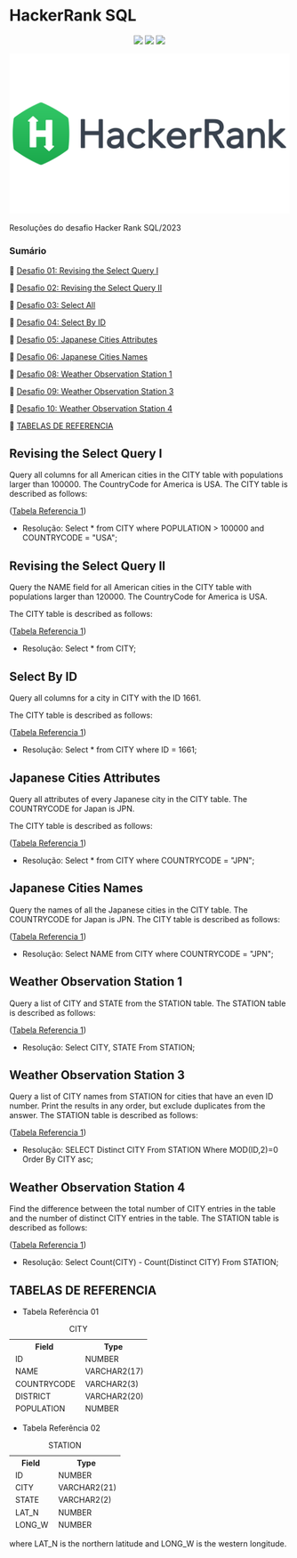 # HackerRank SQL

<p align="center">
  <img src="https://img.shields.io/badge/HackerRank-00EA64?style=flat&logo=hackerrank&logoColor=white"/>
  <img src="https://img.shields.io/badge/SQL-F80000?style=flat&logo=oracle&logoColor=white"/>
  <img src="http://img.shields.io/static/v1?label=STATUS&message=Em Andamento&color=yellow&style=flat"/>
</p>

 <p align="center"><img src="https://github.com/almeidastor/imgsforreadme/blob/main/rackerankchal/icon.png"></p>

<p align="justify">
Resoluções do desafio Hacker Rank SQL/2023
</p>

### Sumário
🔹 [Desafio 01: Revising the Select Query I](#revising-the-select-query-i) 

🔹 [Desafio 02: Revising the Select Query II](#revising-the-select-query-ii)

🔹 [Desafio 03: Select All](#select-all)

🔹 [Desafio 04: Select By ID](#select-by-id)

🔹 [Desafio 05: Japanese Cities Attributes](#japanese-cities-attributes)

🔹 [Desafio 06: Japanese Cities Names](#japanese-cities-names)

🔹 [Desafio 08: Weather Observation Station 1](#weather-observation-station-1)

🔹 [Desafio 09: Weather Observation Station 3](#weather-observation-station-3)

🔹 [Desafio 10: Weather Observation Station 4](#weather-observation-station-4)

🔹 [TABELAS DE REFERENCIA](#tabelas-referencia)




## Revising the Select Query I
Query all columns for all American cities in the CITY table with populations larger than 100000. The CountryCode for America is USA. 
The CITY table is described as follows:

(<a href="#tabref1">Tabela Referencia 1</a>)


* Resolução: Select * from CITY where POPULATION > 100000 and COUNTRYCODE = "USA";



## Revising the Select Query II
Query the NAME field for all American cities in the CITY table with populations larger than 120000. The CountryCode for America is USA.

The CITY table is described as follows: 

(<a href="#tabref1">Tabela Referencia 1</a>)

* Resolução: Select * from CITY;


## Select By ID
Query all columns for a city in CITY with the ID 1661.

The CITY table is described as follows: 

(<a href="#tabref1">Tabela Referencia 1</a>)

* Resolução: Select * from CITY where ID = 1661;



## Japanese Cities Attributes
Query all attributes of every Japanese city in the CITY table. The COUNTRYCODE for Japan is JPN.

The CITY table is described as follows: 

(<a href="#tabref1">Tabela Referencia 1</a>)

* Resolução: Select * from CITY where COUNTRYCODE = "JPN";


## Japanese Cities Names
Query the names of all the Japanese cities in the CITY table. The COUNTRYCODE for Japan is JPN.
The CITY table is described as follows: 

(<a href="#tabref1">Tabela Referencia 1</a>)

* Resolução: Select NAME from CITY where COUNTRYCODE = "JPN";


## Weather Observation Station 1
Query a list of CITY and STATE from the STATION table.
The STATION table is described as follows: 

(<a href="#tabref2">Tabela Referencia 1</a>)

* Resolução: Select CITY, STATE From STATION;


## Weather Observation Station 3
Query a list of CITY names from STATION for cities that have an even ID number. Print the results in any order, but exclude duplicates from the answer.
The STATION table is described as follows:

(<a href="#tabref2">Tabela Referencia 1</a>)

* Resolução: SELECT Distinct CITY From STATION Where MOD(ID,2)=0 Order By CITY asc; 

## Weather Observation Station 4
Find the difference between the total number of CITY entries in the table and the number of distinct CITY entries in the table.
The STATION table is described as follows:

(<a href="#tabref2">Tabela Referencia 1</a>)

* Resolução: Select Count(CITY) - Count(Distinct CITY) From STATION;



## TABELAS DE REFERENCIA

* Tabela Referência 01
<table id="tabref1">
	<caption>CITY<br></caption>
	<thead>
	<tr>
		<th>Field</th>
		<th>Type<br></th>
	</tr>
	<tr>
		<td>&nbsp;ID<br></td>
		<td>&nbsp;NUMBER</td>
	</tr>
	<tr>
		<td>&nbsp;NAME</td>
		<td>&nbsp;VARCHAR2(17)<br></td>
	</tr>
	<tr>
		<td>&nbsp;COUNTRYCODE</td>
		<td>&nbsp;VARCHAR2(3)</td>
	</tr>
	<tr>
		<td>&nbsp;DISTRICT</td>
		<td>&nbsp;VARCHAR2(20)</td>
	</tr>
	<tr>
		<td>&nbsp;POPULATION</td>
		<td>&nbsp;NUMBER</td>
	</tr>	</thead>
</table>


* Tabela Referência 02
<table id="tabref2">
	<caption>STATION<br></caption>
	<thead>
	<tr>
		<th>Field</th>
		<th>Type<br></th>
	</tr>
	<tr>
		<td>&nbsp;ID<br></td>
		<td>&nbsp;NUMBER</td>
	</tr>
	<tr>
		<td>&nbsp;CITY</td>
		<td>&nbsp;VARCHAR2(21)<br></td>
	</tr>
	<tr>
		<td>&nbsp;STATE</td>
		<td>&nbsp;VARCHAR2(2)</td>
	</tr>
	<tr>
		<td>&nbsp;LAT_N</td>
		<td>&nbsp;NUMBER</td>
	</tr>
	<tr>
		<td>&nbsp;LONG_W</td>
		<td>&nbsp;NUMBER</td>
	</tr>	</thead>
</table>

where LAT_N is the northern latitude and LONG_W is the western longitude.


